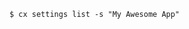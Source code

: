 <!-- usedin: [ _includes/_inlines/Toolbelt/common/settings] - layout:code post: settings_example -->

```
$ cx settings list -s "My Awesome App"
```
